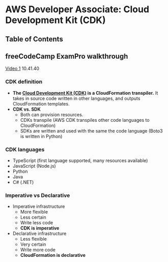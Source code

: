# AWS Developer Associate: Cloud Development Kit (CDK)

## Table of Contents <!-- omit in toc -->

## freeCodeCamp ExamPro walkthrough

[Video 1](https://youtu.be/RrKRN9zRBWs) 10.41.40

### CDK definition

- **The [Cloud Development Kit (CDK)](https://docs.aws.amazon.com/cdk/latest/guide/home.html) is a CloudFormation transpiler.** It takes in source code written in other languages, and outputs CloudFormation templates.
- **CDK vs. SDK**
  - Both can provision resources.
  - CDKs transpile (AWS CDK transpiles other code languages to CloudFormation)
  - SDKs are written and used with the same the code language (Boto3 is written in Python)

### CDK languages

- TypeScript (first language supported, many resources available)
- JavaScript (Node.js)
- Python
- Java
- C# (.NET)

### Imperative vs Declarative

- Imperative infrastructure
  - More flexible
  - Less certain
  - Write less code
  - **CDK is imperative**
- Declarative infrastructure
  - Less flexible
  - Very certain
  - Write more code
  - **CloudFormation is declarative**
